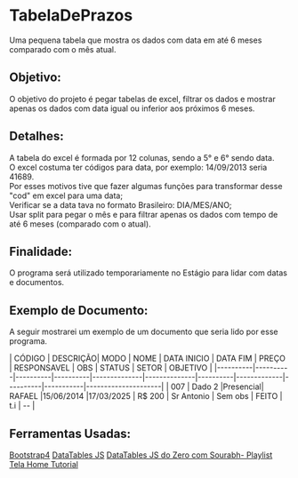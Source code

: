 # TabelaDePrazos
Uma pequena tabela que mostra os dados com data em até 6 meses comparado com o mês atual.


## Objetivo:
O objetivo do projeto é pegar tabelas de excel, filtrar os dados e mostrar apenas os dados com data igual ou inferior aos próximos 6 meses.

## Detalhes:
A tabela do excel é formada por 12 colunas, sendo a 5° e 6° sendo data.  
O excel costuma ter códigos para data, por exemplo: 14/09/2013 seria 41689.  
Por esses motivos tive que fazer algumas funções para transformar desse "cod" em excel para uma data;  
Verificar se a data tava no formato Brasileiro: DIA/MES/ANO;  
Usar split para pegar o mês e para filtrar apenas os dados com tempo de até 6 meses (comparado com o atual).


## Finalidade:
O programa será utilizado temporariamente no Estágio para lidar com datas e documentos.

## Exemplo de Documento:
A seguir mostrarei um exemplo de um documento que seria lido por esse programa.

| CÓDIGO   | DESCRIÇÃO| MODO     | NOME     | DATA INICIO  | DATA FIM     | PREÇO    | RESPONSAVEL | OBS      | STATUS    | SETOR    | OBJETIVO |
|----------|----------|----------|----------|--------------|--------------|----------|-------------|----------|-----------|---------------------|
| 007      | Dado 2   |Presencial| RAFAEL   |15/06/2014    |17/03/2025    | R$ 200   | Sr Antonio  | Sem obs  | FEITO     | t.i      | --       |



## Ferramentas Usadas:
[Bootstrap4](https://datatables.net/examples/styling/bootstrap4)
[DataTables JS](https://datatables.net/)
[DataTables JS do Zero com Sourabh- Playlist](https://www.youtube.com/watch?v=cir1LMHnTNU&list=PLuHZvo2PtROGEAiJ1K3VGizvjBjklZIOD)
[Tela Home Tutorial](https://youtu.be/v0IgI8vYD_o?si=UIve2uWz4LiIt4Jt)

